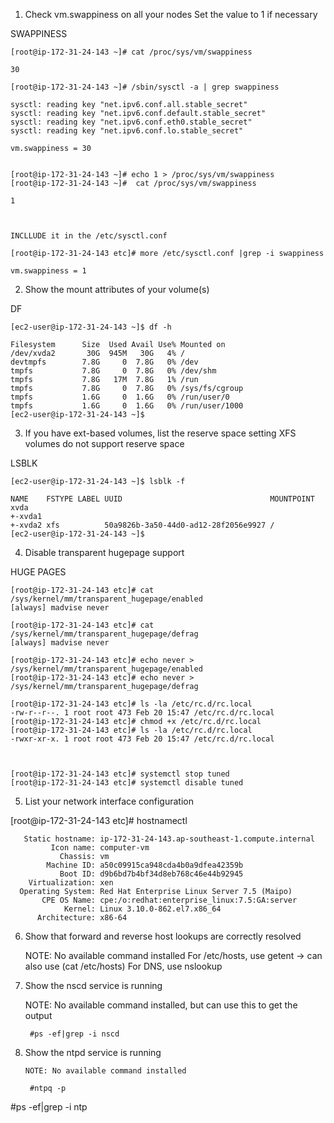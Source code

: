 
1. Check vm.swappiness on all your nodes
Set the value to 1 if necessary

SWAPPINESS

	[root@ip-172-31-24-143 ~]# cat /proc/sys/vm/swappiness

	30
	
	[root@ip-172-31-24-143 ~]# /sbin/sysctl -a | grep swappiness

	sysctl: reading key "net.ipv6.conf.all.stable_secret"
	sysctl: reading key "net.ipv6.conf.default.stable_secret"
	sysctl: reading key "net.ipv6.conf.eth0.stable_secret"
	sysctl: reading key "net.ipv6.conf.lo.stable_secret"

	vm.swappiness = 30
	

	[root@ip-172-31-24-143 ~]# echo 1 > /proc/sys/vm/swappiness
	[root@ip-172-31-24-143 ~]#  cat /proc/sys/vm/swappiness

	1
	
	
	
	INCLLUDE it in the /etc/sysctl.conf
	
	[root@ip-172-31-24-143 etc]# more /etc/sysctl.conf |grep -i swappiness

	vm.swappiness = 1
	



2. Show the mount attributes of your volume(s)

DF

	[ec2-user@ip-172-31-24-143 ~]$ df -h
	
	Filesystem      Size  Used Avail Use% Mounted on
	/dev/xvda2       30G  945M   30G   4% /
	devtmpfs        7.8G     0  7.8G   0% /dev
	tmpfs           7.8G     0  7.8G   0% /dev/shm
	tmpfs           7.8G   17M  7.8G   1% /run
	tmpfs           7.8G     0  7.8G   0% /sys/fs/cgroup
	tmpfs           1.6G     0  1.6G   0% /run/user/0
	tmpfs           1.6G     0  1.6G   0% /run/user/1000
	[ec2-user@ip-172-31-24-143 ~]$


3. If you have ext-based volumes, list the reserve space setting
XFS volumes do not support reserve space

LSBLK
	
	[ec2-user@ip-172-31-24-143 ~]$ lsblk -f
	
	NAME    FSTYPE LABEL UUID                                 MOUNTPOINT
	xvda
	+-xvda1
	+-xvda2 xfs          50a9826b-3a50-44d0-ad12-28f2056e9927 /
	[ec2-user@ip-172-31-24-143 ~]$


4. Disable transparent hugepage support

HUGE PAGES
	
	[root@ip-172-31-24-143 etc]# cat /sys/kernel/mm/transparent_hugepage/enabled
	[always] madvise never
	
	[root@ip-172-31-24-143 etc]# cat /sys/kernel/mm/transparent_hugepage/defrag
	[always] madvise never
	
	[root@ip-172-31-24-143 etc]# echo never > /sys/kernel/mm/transparent_hugepage/enabled
	[root@ip-172-31-24-143 etc]# echo never > /sys/kernel/mm/transparent_hugepage/defrag
	
	[root@ip-172-31-24-143 etc]# ls -la /etc/rc.d/rc.local
	-rw-r--r--. 1 root root 473 Feb 20 15:47 /etc/rc.d/rc.local
	[root@ip-172-31-24-143 etc]# chmod +x /etc/rc.d/rc.local
	[root@ip-172-31-24-143 etc]# ls -la /etc/rc.d/rc.local
	-rwxr-xr-x. 1 root root 473 Feb 20 15:47 /etc/rc.d/rc.local
	
	
	
	[root@ip-172-31-24-143 etc]# systemctl stop tuned
	[root@ip-172-31-24-143 etc]# systemctl disable tuned
	


5. List your network interface configuration

[root@ip-172-31-24-143 etc]# hostnamectl

	   Static hostname: ip-172-31-24-143.ap-southeast-1.compute.internal
	         Icon name: computer-vm
	           Chassis: vm
	        Machine ID: a50c09915ca948cda4b0a9dfea42359b
	           Boot ID: d9b6bd7b4bf34d8eb768c46e44b92945
	    Virtualization: xen
	  Operating System: Red Hat Enterprise Linux Server 7.5 (Maipo)
	       CPE OS Name: cpe:/o:redhat:enterprise_linux:7.5:GA:server
	            Kernel: Linux 3.10.0-862.el7.x86_64
	      Architecture: x86-64



6. Show that forward and reverse host lookups are correctly resolved

	  NOTE: No available command installed
		For /etc/hosts, use getent	-> can also use (cat /etc/hosts)
		For DNS, use nslookup		


6. Show the nscd service is running

	  NOTE: No available command installed, but can use this to get the output
	
		#ps -ef|grep -i nscd


7. Show the ntpd service is running

	   NOTE: No available command installed
	
		#ntpq -p
#ps -ef|grep -i ntp